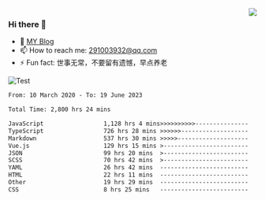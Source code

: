 <img align='right' src='https://github-readme-stats.vercel.app/api?username=niaogege&show_icons=true&theme=radical'/>

### Hi there 👋

- 🌱 [MY Blog](https://bythewayer.com/)
- 📫 How to reach me: 291003932@qq.com
- ⚡ Fun fact:  世事无常，不要留有遗憾，早点养老

![Test](https://github-readme-stats.vercel.app/api/top-langs/?username=niaogege&layout=compact)

<!--START_SECTION:waka-->

```txt
From: 10 March 2020 - To: 19 June 2023

Total Time: 2,800 hrs 24 mins

JavaScript                 1,128 hrs 4 mins>>>>>>>>>>---------------   40.28 %
TypeScript                 726 hrs 28 mins >>>>>>-------------------   25.94 %
Markdown                   537 hrs 30 mins >>>>>--------------------   19.19 %
Vue.js                     129 hrs 15 mins >------------------------   04.62 %
JSON                       99 hrs 20 mins  >------------------------   03.55 %
SCSS                       70 hrs 42 mins  >------------------------   02.52 %
YAML                       26 hrs 42 mins  -------------------------   00.95 %
HTML                       22 hrs 11 mins  -------------------------   00.79 %
Other                      19 hrs 29 mins  -------------------------   00.70 %
CSS                        8 hrs 25 mins   -------------------------   00.30 %
```

<!--END_SECTION:waka-->
